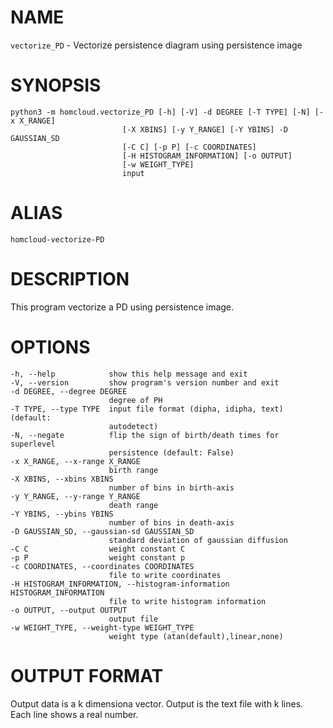 # NAME

`vectorize_PD` - Vectorize persistence diagram using persistence image

# SYNOPSIS

    python3 -m homcloud.vectorize_PD [-h] [-V] -d DEGREE [-T TYPE] [-N] [-x X_RANGE]
                             [-X XBINS] [-y Y_RANGE] [-Y YBINS] -D GAUSSIAN_SD
                             [-C C] [-p P] [-c COORDINATES]
                             [-H HISTOGRAM_INFORMATION] [-o OUTPUT]
                             [-w WEIGHT_TYPE]
                             input

# ALIAS

    homcloud-vectorize-PD
    

# DESCRIPTION

This program vectorize a PD using persistence image.

# OPTIONS

    -h, --help            show this help message and exit
    -V, --version         show program's version number and exit
    -d DEGREE, --degree DEGREE
                          degree of PH
    -T TYPE, --type TYPE  input file format (dipha, idipha, text) (default:
                          autodetect)
    -N, --negate          flip the sign of birth/death times for superlevel
                          persistence (default: False)
    -x X_RANGE, --x-range X_RANGE
                          birth range
    -X XBINS, --xbins XBINS
                          number of bins in birth-axis
    -y Y_RANGE, --y-range Y_RANGE
                          death range
    -Y YBINS, --ybins YBINS
                          number of bins in death-axis
    -D GAUSSIAN_SD, --gaussian-sd GAUSSIAN_SD
                          standard deviation of gaussian diffusion
    -C C                  weight constant C
    -p P                  weight constant p
    -c COORDINATES, --coordinates COORDINATES
                          file to write coordinates
    -H HISTOGRAM_INFORMATION, --histogram-information HISTOGRAM_INFORMATION
                          file to write histogram information
    -o OUTPUT, --output OUTPUT
                          output file
    -w WEIGHT_TYPE, --weight-type WEIGHT_TYPE
                          weight type (atan(default),linear,none)
                        
                        
                        
# OUTPUT FORMAT

Output data is a k dimensiona vector.
Output is the text file with k lines. Each line shows a real number.
